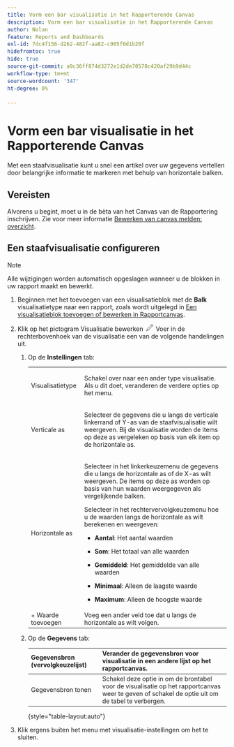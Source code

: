 ```yaml
---
title: Vorm een bar visualisatie in het Rapporterende Canvas
description: Vorm een bar visualisatie in het Rapporterende Canvas
author: Nolan
feature: Reports and Dashboards
exl-id: 7dc4f156-d262-482f-aa82-c905f0d1b20f
hidefromtoc: true
hide: true
source-git-commit: a9c36ff874d3272e1d2de70578c420af29b9d44c
workflow-type: tm+mt
source-wordcount: '347'
ht-degree: 0%

---
```



# Vorm een bar visualisatie in het Rapporterende Canvas

Met een staafvisualisatie kunt u snel een artikel over uw gegevens vertellen door belangrijke informatie te markeren met behulp van horizontale balken.

## Vereisten

Alvorens u begint, moet u in de bèta van het Canvas van de Rapportering inschrijven. Zie voor meer informatie [Bewerken van canvas melden: overzicht](/help/quicksilver/product-announcements/betas/canvas-dashboards-beta/reporting-canvas-beta-overview.md).

## Een staafvisualisatie configureren

>[!NOTE]
>
>Alle wijzigingen worden automatisch opgeslagen wanneer u de blokken in uw rapport maakt en bewerkt.

1. Beginnen met het toevoegen van een visualisatieblok met de **Balk** visualisatietype naar een rapport, zoals wordt uitgelegd in [Een visualisatieblok toevoegen of bewerken in Rapportcanvas](../../../reports-and-dashboards/reporting-canvas/visualization-blocks/add-or-edit-report-visualization.md).

1. Klik op het pictogram Visualisatie bewerken ![](assets/edit-icon.png) Voer in de rechterbovenhoek van de visualisatie een van de volgende handelingen uit.

   1. Op de **Instellingen** tab:

      <table style="table-layout:auto">
       <col>
       <col>
       <tbody>
        <tr>
         <td role="rowheader">Visualisatietype</td>
         <td><p>Schakel over naar een ander type visualisatie. Als u dit doet, veranderen de verdere opties op het menu.</p></td>
        </tr>
        <tr>
         <td role="rowheader">Verticale as</td>
         <td><p>Selecteer de gegevens die u langs de verticale linkerrand of Y-as van de staafvisualisatie wilt weergeven. Bij de visualisatie worden de items op deze as vergeleken op basis van elk item op de horizontale as.</p></td>
        </tr>
        <tr>
         <td role="rowheader">Horizontale as</td>
         <td><p>Selecteer in het linkerkeuzemenu de gegevens die u langs de horizontale as of de X-as wilt weergeven. De items op deze as worden op basis van hun waarden weergegeven als vergelijkende balken.</p><p>Selecteer in het rechtervervolgkeuzemenu hoe u de waarden langs de horizontale as wilt berekenen en weergeven:</p>
          <ul>
           <li><p><b>Aantal</b>: Het aantal waarden</p></li>
           <li><p><b>Som</b>: Het totaal van alle waarden </p></li>
           <li><p><b>Gemiddeld</b>: Het gemiddelde van alle waarden</p></li>
           <li><p><b>Minimaal</b>: Alleen de laagste waarde</p></li>
           <li><p><b>Maximum</b>: Alleen de hoogste waarde</p></li>
          </ul></td>
        </tr>
        <tr>
         <td role="rowheader">+ Waarde toevoegen</td>
         <td>Voeg een ander veld toe dat u langs de horizontale as wilt volgen.</td>
        </tr>
       </tbody>
      </table>

   1. Op de **Gegevens** tab:

      | Gegevensbron (vervolgkeuzelijst) | Verander de gegevensbron voor visualisatie in een andere lijst op het rapportcanvas. |
      |---|---|
      | Gegevensbron tonen | Schakel deze optie in om de brontabel voor de visualisatie op het rapportcanvas weer te geven of schakel de optie uit om de tabel te verbergen. |

      {style="table-layout:auto"}

      <!--   
      NOLAN-FLAG: convert table to html. 
      -->

1. Klik ergens buiten het menu met visualisatie-instellingen om het te sluiten.
